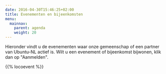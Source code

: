 ```yaml
---
date: 2016-04-30T15:46:25+02:00
title: Evenementen en bijeenkomsten
menu:
  mainnav:
    parent: agenda
    weight: 20
---
```

Hieronder vindt u de evenementen waar onze gemeenschap of een partner van Ubuntu-NL actief is. Wilt u een evenement of bijeenkomst bijwonen, klik dan op "Aanmelden".

{{% locoevent %}}
